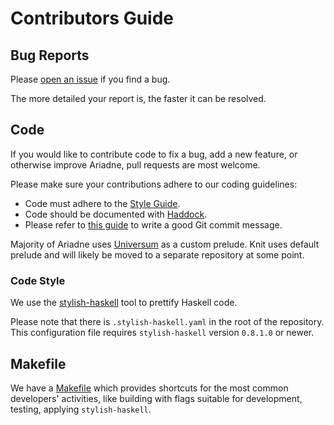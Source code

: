# Contributors Guide

## Bug Reports

Please [open an issue](https://github.com/serokell/ariadne/issues) if
you find a bug.

The more detailed your report is, the faster it can be resolved.

## Code

If you would like to contribute code to fix a bug, add a new feature, or
otherwise improve Ariadne, pull requests are most welcome.

Please make sure your contributions adhere to our coding guidelines:

*  Code must adhere to the [Style Guide](code-style.md).
*  Code should be documented with [Haddock](https://www.haskell.org/haddock/doc/html/index.html).
*  Please refer to [this guide](https://chris.beams.io/posts/git-commit/) to write a good
   Git commit message.

Majority of Ariadne uses
[Universum](https://github.com/serokell/universum) as a custom
prelude. Knit uses default prelude and will likely be moved to a
separate repository at some point.

### Code Style

We use the [stylish-haskell](https://github.com/jaspervdj/stylish-haskell) tool to
prettify Haskell code.

Please note that there is `.stylish-haskell.yaml` in the root of the repository. This
configuration file requires `stylish-haskell` version `0.8.1.0` or newer.

## Makefile

We have a [Makefile](Makefile) which provides shortcuts for the most
common developers' activities, like building with flags suitable for
development, testing, applying `stylish-haskell`.
